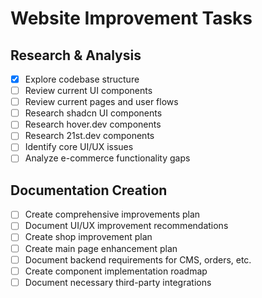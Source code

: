 # Website Improvement Tasks

## Research & Analysis
- [x] Explore codebase structure
- [ ] Review current UI components
- [ ] Review current pages and user flows
- [ ] Research shadcn UI components
- [ ] Research hover.dev components
- [ ] Research 21st.dev components
- [ ] Identify core UI/UX issues
- [ ] Analyze e-commerce functionality gaps

## Documentation Creation
- [ ] Create comprehensive improvements plan
- [ ] Document UI/UX improvement recommendations
- [ ] Create shop improvement plan
- [ ] Create main page enhancement plan
- [ ] Document backend requirements for CMS, orders, etc.
- [ ] Create component implementation roadmap
- [ ] Document necessary third-party integrations 